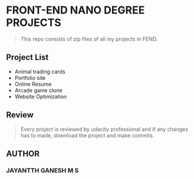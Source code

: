 # FRONT-END NANO DEGREE PROJECTS
> This repo consists of zip files of all my projects in FEND.

## Project List
- Animal trading cards
- Portfolio site
- Online Resume
- Arcade game clone
- Website Optimization

## Review
> Every project is reviewed by udacity professional and if any changes has to made, download the project and make commits.

## AUTHOR
### JAYANTTH GANESH M S
  
